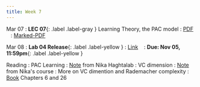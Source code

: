 ```yaml
---
title: Week 7
---
```


Mar 07
: **LEC 07**{: .label .label-gray } Learning Theory, the PAC model
  : [PDF](lectures/07-learning-theory-pac/Lec07.pdf) &nbsp;&nbsp;
  : [Marked-PDF](lectures/07-learning-theory-pac/Lec07-marked.pdf)


Mar 08
: **Lab 04 Release**{: .label .label-yellow } 
  : [Link](https://colab.research.google.com/drive/1Z9HNZJQWkyZLN5C4Tc0c6dI-OnROSQsc?) &nbsp;&nbsp;
  : **Due: Nov 05, 11:59pm**{: .label .label-yellow }


Reading
: PAC Learning
  : [Note](https://www.cs.cornell.edu/courses/cs6781/2020sp/lectures/03-pac1.pdf) from Nika Haghtalab
: VC dimension
  : [Note](https://www.cs.cornell.edu/courses/cs6781/2020sp/lectures/04-pac2.pdf) from Nika's course
: More on VC dimention and Rademacher complexity
  : [Book](https://www.cs.huji.ac.il/~shais/UnderstandingMachineLearning/understanding-machine-learning-theory-algorithms.pdf) Chapters 6 and 26



